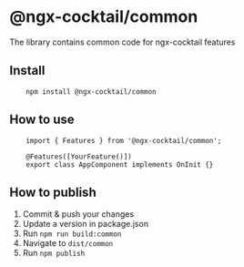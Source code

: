 # @ngx-cocktail/common

The library contains common code for ngx-cocktail features

## Install

        npm install @ngx-cocktail/common

## How to use

        import { Features } from '@ngx-cocktail/common';

        @Features([YourFeature()])
        export class AppComponent implements OnInit {}

## How to publish

1. Commit & push your changes
2. Update a version in package.json
3. Run `npm run build:common`
4. Navigate to `dist/common`
5. Run `npm publish`
